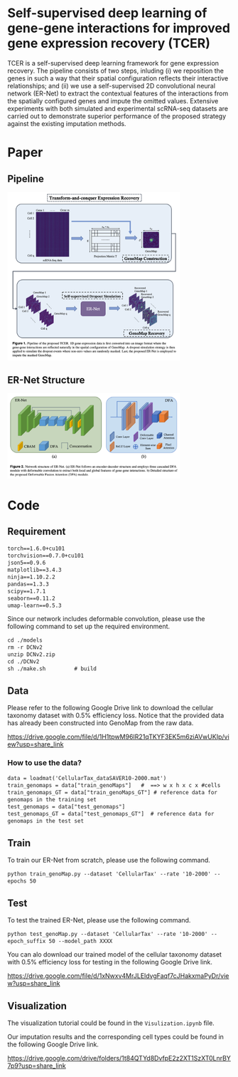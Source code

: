 # Self-supervised deep learning of gene-gene interactions for improved gene expression recovery (TCER)
TCER is a self-supervised deep learning framework for gene expression recovery. The pipeline consists of two steps, inluding (i) we reposition the genes in such a way that their spatial configuration reflects their interactive relationships; and (ii) we use a self-supervised 2D convolutional neural network (ER-Net) to extract the contextual features of the interactions from the spatially configured genes and impute the omitted values. Extensive experiments with both simulated and experimental scRNA-seq datasets are carried out to demonstrate superior performance of the proposed strategy against the existing imputation methods.

# Paper
## Pipeline
<img src="imgs/pipeline.png" style="zoom:38%;" />

## ER-Net Structure
<img src="imgs/network_structure.png" style="zoom:38%;" />

# Code
## Requirement
```
torch==1.6.0+cu101
torchvision==0.7.0+cu101	
json5==0.9.6
matplotlib==3.4.3
ninja==1.10.2.2
pandas==1.3.3
scipy==1.7.1
seaborn==0.11.2
umap-learn==0.5.3
```
Since our network includes deformable convolution, please use the following command to set up the required environment. 
```
cd ./models
rm -r DCNv2
unzip DCNv2.zip
cd ./DCNv2
sh ./make.sh         # build
```
## Data
Please refer to the following Google Drive link to download the cellular taxonomy dataset with 0.5% efficiency loss. Notice that the provided data has already been constructed into GenoMap from the raw data.

https://drive.google.com/file/d/1H1tpwM96IR21qTKYF3EK5m6ziAVwUKIp/view?usp=share_link

### How to use the data?
```
data = loadmat('CellularTax_dataSAVER10-2000.mat')
train_genomaps = data["train_genoMaps"]   #  ==> w x h x c x #cells
train_genomaps_GT = data["train_genoMaps_GT"] # reference data for genomaps in the training set
test_genomaps = data["test_genomaps"] 
test_genomaps_GT = data["test_genomaps_GT"]  # reference data for genomaps in the test set
```
## Train
To train our ER-Net from scratch, please use the following command.
```
python train_genoMap.py --dataset 'CellularTax' --rate '10-2000' --epochs 50
```
## Test
To test the trained ER-Net, please use the following command.
```
python test_genoMap.py --dataset 'CellularTax' --rate '10-2000' --epoch_suffix 50 --model_path XXXX
```
You can alo download our trained model of the cellular taxonomy dataset with 0.5% efficiency loss for testing in the following Google Drive link.

https://drive.google.com/file/d/1xNwxv4MrJLEldvgFaqf7cJHakxmaPyDr/view?usp=share_link

## Visualization
The visualization tutorial could be found in the ```Visulization.ipynb``` file. 

Our imputation results and the corresponding cell types could be found in the following Google Drive link.

https://drive.google.com/drive/folders/1t84QTYd8DvfpE2z2XT1SzXT0LnrBY7p9?usp=share_link

